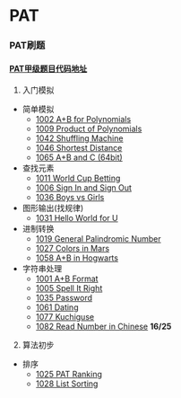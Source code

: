 # PAT
### PAT刷题
#### [PAT甲级题目代码地址](https://github.com/ChengXinyun/PAT/tree/main/code)
1. 入门模拟
  - 简单模拟
    - [1002	A+B for Polynomials](https://pintia.cn/problem-sets/994805342720868352/problems/994805526272000000)
    - [1009	Product of Polynomials](https://pintia.cn/problem-sets/994805342720868352/problems/994805509540921344)
    - [1042 Shuffling Machine](https://pintia.cn/problem-sets/994805342720868352/problems/994805442671132672)
    - [1046 Shortest Distance](https://pintia.cn/problem-sets/994805342720868352/problems/994805435700199424)
    - [1065 A+B and C (64bit)](https://pintia.cn/problem-sets/994805342720868352/problems/994805406352654336)
  - 查找元素
    - [1011 World Cup Betting](https://pintia.cn/problem-sets/994805342720868352/problems/994805504927186944)
    - [1006 Sign In and Sign Out](https://pintia.cn/problem-sets/994805342720868352/problems/994805516654460928)
    - [1036 Boys vs Girls](https://pintia.cn/problem-sets/994805342720868352/problems/994805453203030016)
  - 图形输出(找规律)
    - [1031 Hello World for U](https://pintia.cn/problem-sets/994805342720868352/problems/994805462535356416)
  - 进制转换
    - [1019 General Palindromic Number](https://pintia.cn/problem-sets/994805342720868352/problems/994805487143337984)
    - [1027 Colors in Mars](https://pintia.cn/problem-sets/994805342720868352/problems/994805470349344768)
    - [1058 A+B in Hogwarts](https://pintia.cn/problem-sets/994805342720868352/problems/994805416519647232)
  - 字符串处理
    - [1001	A+B Format](https://pintia.cn/problem-sets/994805342720868352/problems/994805528788582400)
    - [1005 Spell It Right](https://pintia.cn/problem-sets/994805342720868352/problems/994805519074574336)
    - [1035 Password](https://pintia.cn/problem-sets/994805342720868352/problems/994805454989803520)
    - [1061 Dating](https://pintia.cn/problem-sets/994805342720868352/problems/994805411985604608)
    - [1077 Kuchiguse](https://pintia.cn/problem-sets/994805342720868352/problems/994805390896644096)
    - [1082 Read Number in Chinese](https://pintia.cn/problem-sets/994805342720868352/problems/994805385053978624)  **16/25**
2. 算法初步
  - 排序
    - [1025 PAT Ranking](https://pintia.cn/problem-sets/994805342720868352/problems/994805474338127872)
    - [1028 List Sorting](https://pintia.cn/problem-sets/994805342720868352/problems/994805468327690240)
